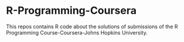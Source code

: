 # R-Programming-Coursera
This repos contains R code about the solutions of submissions of the R Programming Course-Coursera-Johns Hopkins University.
